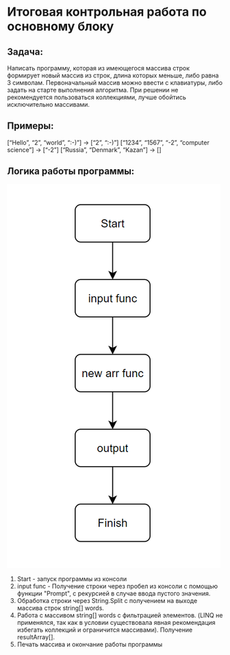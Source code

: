 # Итоговая контрольная работа по основному блоку

## Задача:
Написать программу, которая из имеющегося массива строк формирует
 новый массив из строк, длина которых меньше, либо равна 3 символам.
Первоначальный массив можно ввести с клавиатуры,
 либо задать на старте выполнения алгоритма.
 При решении не рекомендуется пользоваться коллекциями,
 лучше обойтись исключительно массивами.

## Примеры:
[“Hello”, “2”, “world”, “:-)”] → [“2”, “:-)”]
[“1234”, “1567”, “-2”, “computer science”] → [“-2”]
[“Russia”, “Denmark”, “Kazan”] → []

## Логика работы программы:

![Блок-схема](/img/Diag.png)
1. Start - запуск программы из консоли
2. input func - Получение строки через пробел из консоли с помощью функции "Prompt", с рекурсией в случае ввода пустого значения.
3. Обработка строки через String.Split c получением на выходе массива строк string[] words.
4. Работа с массивом string[] words с фильтрацией элементов. (LINQ не применялся, так как в условии существовала явная рекомендация избегать коллекций и ограничится массивами). Получение resultArray[].
5. Печать массива и окончание работы программы